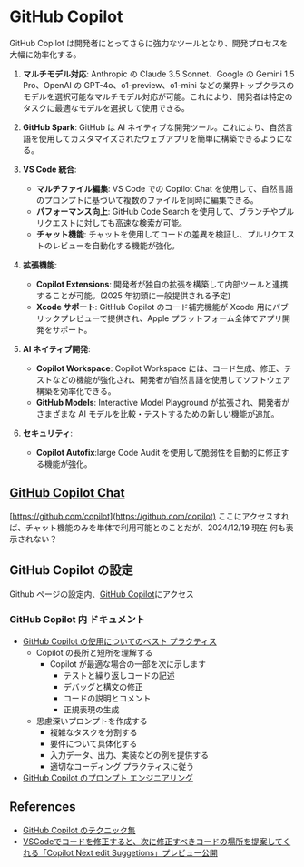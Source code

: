 # GitHub Copilot

GitHub Copilot は開発者にとってさらに強力なツールとなり、開発プロセスを大幅に効率化する。

1. **マルチモデル対応**: Anthropic の Claude 3.5 Sonnet、Google の Gemini 1.5 Pro、OpenAI の GPT-4o、o1-preview、o1-mini などの業界トップクラスのモデルを選択可能なマルチモデル対応が可能。これにより、開発者は特定のタスクに最適なモデルを選択して使用できる。

2. **GitHub Spark**: GitHub は AI ネイティブな開発ツール。これにより、自然言語を使用してカスタマイズされたウェブアプリを簡単に構築できるようになる。

3. **VS Code 統合**:

   - **マルチファイル編集**: VS Code での Copilot Chat を使用して、自然言語のプロンプトに基づいて複数のファイルを同時に編集できる。
   - **パフォーマンス向上**: GitHub Code Search を使用して、ブランチやプルリクエストに対しても高速な検索が可能。
   - **チャット機能**: チャットを使用してコードの差異を検証し、プルリクエストのレビューを自動化する機能が強化。

4. **拡張機能**:

   - **Copilot Extensions**: 開発者が独自の拡張を構築して内部ツールと連携することが可能。(2025 年初頭に一般提供される予定)
   - **Xcode サポート**: GitHub Copilot のコード補完機能が Xcode 用にパブリックプレビューで提供され、Apple プラットフォーム全体でアプリ開発をサポート。

5. **AI ネイティブ開発**:

   - **Copilot Workspace**: Copilot Workspace には、コード生成、修正、テストなどの機能が強化され、開発者が自然言語を使用してソフトウェア構築を効率化できる。
   - **GitHub Models**: Interactive Model Playground が拡張され、開発者がさまざまな AI モデルを比較・テストするための新しい機能が追加。

6. **セキュリティ**:
   - **Copilot Autofix**:large Code Audit を使用して脆弱性を自動的に修正する機能が強化。

## [GitHub Copilot Chat](https://docs.github.com/en/copilot/responsible-use-of-github-copilot-features/responsible-use-of-github-copilot-chat-in-your-ide?tool=vscode)

[https://github.com/copilot](https://github.com/copilot)
ここにアクセスすれば、チャット機能のみを単体で利用可能とのことだが、2024/12/19 現在 何も表示されない？

## GitHub Copilot の設定

Github ページの設定内、[GitHub Copilot](https://github.com/settings/copilot)にアクセス

### GitHub Copilot 内 ドキュメント

- [GitHub Copilot の使用についてのベスト プラクティス](https://docs.github.com/ja/copilot/using-github-copilot/best-practices-for-using-github-copilot)
  - Copilot の長所と短所を理解する
    - Copilot が最適な場合の一部を次に示します
      - テストと繰り返しコードの記述
      - デバッグと構文の修正
      - コードの説明とコメント
      - 正規表現の生成
  - 思慮深いプロンプトを作成する
    - 複雑なタスクを分割する
    - 要件について具体化する
    - 入力データ、出力、実装などの例を提供する
    - 適切なコーディング プラクティスに従う
- [GitHub Copilot のプロンプト エンジニアリング](https://docs.github.com/ja/copilot/using-github-copilot/prompt-engineering-for-github-copilot)

## References

- [GitHub Copilot のテクニック集](https://speakerdeck.com/rayuron/github-copilot-techniques)
- [VSCodeでコードを修正すると、次に修正すべきコードの場所を提案してくれる「Copilot Next edit Suggetions」プレビュー公開](https://www.publickey1.jp/blog/25/vscodecopilot_next_edit_suggetions.html)
